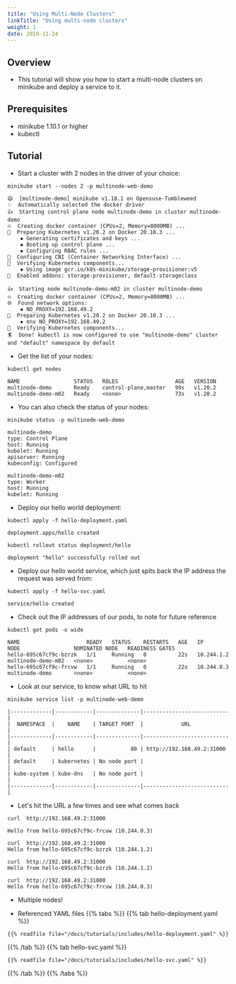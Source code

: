 ```yaml
---
title: "Using Multi-Node Clusters"
linkTitle: "Using multi-node clusters"
weight: 1
date: 2019-11-24
---
```


## Overview

- This tutorial will show you how to start a multi-node clusters on minikube and deploy a service to it.

## Prerequisites

- minikube 1.10.1 or higher
- kubectl

## Tutorial

- Start a cluster with 2 nodes in the driver of your choice:

```shell
minikube start --nodes 2 -p multinode-web-demo
```
```
😄  [multinode-demo] minikube v1.18.1 on Opensuse-Tumbleweed 
✨  Automatically selected the docker driver
👍  Starting control plane node multinode-demo in cluster multinode-demo
🔥  Creating docker container (CPUs=2, Memory=8000MB) ...
🐳  Preparing Kubernetes v1.20.2 on Docker 20.10.3 ...
    ▪ Generating certificates and keys ...
    ▪ Booting up control plane ...
    ▪ Configuring RBAC rules ...
🔗  Configuring CNI (Container Networking Interface) ...
🔎  Verifying Kubernetes components...
    ▪ Using image gcr.io/k8s-minikube/storage-provisioner:v5
🌟  Enabled addons: storage-provisioner, default-storageclass

👍  Starting node multinode-demo-m02 in cluster multinode-demo
🔥  Creating docker container (CPUs=2, Memory=8000MB) ...
🌐  Found network options:
    ▪ NO_PROXY=192.168.49.2
🐳  Preparing Kubernetes v1.20.2 on Docker 20.10.3 ...
    ▪ env NO_PROXY=192.168.49.2
🔎  Verifying Kubernetes components...
🏄  Done! kubectl is now configured to use "multinode-demo" cluster and "default" namespace by default
```

- Get the list of your nodes:

```shell
kubectl get nodes
```
```
NAME                 STATUS   ROLES                  AGE   VERSION
multinode-demo       Ready    control-plane,master   99s   v1.20.2
multinode-demo-m02   Ready    <none>                 73s   v1.20.2
```

- You can also check the status of your nodes:

```shell
minikube status -p multinode-web-demo
```

```
multinode-demo
type: Control Plane
host: Running
kubelet: Running
apiserver: Running
kubeconfig: Configured

multinode-demo-m02
type: Worker
host: Running
kubelet: Running
```

- Deploy our hello world deployment:

```shell
kubectl apply -f hello-deployment.yaml
```
```
deployment.apps/hello created
```
```shell
kubectl rollout status deployment/hello
```
```
deployment "hello" successfully rolled out
```

- Deploy our hello world service, which just spits back the IP address the request was served from:

```shell
kubectl apply -f hello-svc.yaml
```
```
service/hello created
```

- Check out the IP addresses of our pods, to note for future reference

```shell
kubectl get pods -o wide
```
```
NAME                     READY   STATUS    RESTARTS   AGE   IP           NODE                 NOMINATED NODE   READINESS GATES
hello-695c67cf9c-bzrzk   1/1     Running   0          22s   10.244.1.2   multinode-demo-m02   <none>           <none>
hello-695c67cf9c-frcvw   1/1     Running   0          22s   10.244.0.3   multinode-demo       <none>           <none>
```

- Look at our service, to know what URL to hit

```shell
minikube service list -p multinode-web-demo
```
```
|-------------|------------|--------------|---------------------------|
|  NAMESPACE  |    NAME    | TARGET PORT  |            URL            |
|-------------|------------|--------------|---------------------------|
| default     | hello      |           80 | http://192.168.49.2:31000 |
| default     | kubernetes | No node port |                           |
| kube-system | kube-dns   | No node port |                           |
|-------------|------------|--------------|---------------------------|
```

- Let's hit the URL a few times and see what comes back

```shell
curl  http://192.168.49.2:31000
```
```
Hello from hello-695c67cf9c-frcvw (10.244.0.3)

curl  http://192.168.49.2:31000
Hello from hello-695c67cf9c-bzrzk (10.244.1.2)

curl  http://192.168.49.2:31000
Hello from hello-695c67cf9c-bzrzk (10.244.1.2)

curl  http://192.168.49.2:31000
Hello from hello-695c67cf9c-frcvw (10.244.0.3)
```

- Multiple nodes!

- Referenced YAML files
{{% tabs %}}
{{% tab hello-deployment.yaml %}}

```
{{% readfile file="/docs/tutorials/includes/hello-deployment.yaml" %}}
```
{{% /tab %}}
{{% tab hello-svc.yaml %}}
```
{{% readfile file="/docs/tutorials/includes/hello-svc.yaml" %}}
```
{{% /tab %}}
{{% /tabs %}}
